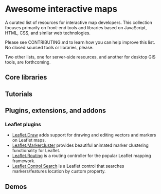 # Awesome interactive maps
A curated list of resources for interactive map developers. This collection focuses primarily on front-end tools and libraries based on JavaScript, HTML, CSS, and similar web technologies.

Please see CONTRIBUTING.md to learn how you can help improve this list. No closed sourced tools or libraries, please.

Two other lists, one for server-side resources, and another for desktop GIS tools, are forthcoming.

## Core libraries

## Tutorials

## Plugins, extensions, and addons

### Leaflet plugins

* [Leaflet.Draw](https://github.com/Leaflet/Leaflet.draw) adds support for drawing and editing vectors and markers on Leaflet maps.
* [Leaflet.Markercluster](https://github.com/Leaflet/Leaflet.markercluster) provides beautiful animated marker clustering functionality for Leaflet.
* [Leaflet.Routing](https://github.com/Turistforeningen/leaflet-routing) is a routing controller for the popular Leaflet mapping framework.
* [Leaflet Control Search](https://github.com/stefanocudini/leaflet-search) is a Leaflet control that searches markers/features location by custom property.

## Demos
